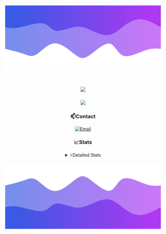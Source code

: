 ![Header](./header.png)
<div align="center">

<h1 align="center">
  <a href="https://git.io/typing-svg">
    <img src="https://readme-typing-svg.herokuapp.com/?lines=Hello,+There!+👋;This+is+chicho.;CEO+on+Hely+Development....;&center=true&size=25">
  </a>
</h1>
  
<p align="center">
  <img src="https://lanyard.cnrad.dev/api/852683595378196480" />
</p>

### 📫Contact
  [![Email](https://img.shields.io/badge/Email-gastondalla@gmail.com-04619f?style=for-the-badge&logo=gmail&logoColor=white)](mailto:gastondalla@gmail.com)
</br>  
### 📈Stats
<details>
    <summary> ⚡Detailed Stats</summary>
    <br/>

<!--START_SECTION:waka-->
![Code Time](http://img.shields.io/badge/Code%20Time-235%20hrs%2027%20mins-blue)

![Profile Views](http://img.shields.io/badge/Profile%20Views-0-blue)

**🐱 My GitHub Data** 

> 📦 42.0 kB Used in GitHub's Storage 
 > 
> 🏆 17 Contributions in the Year 2023
 > 
> 🚫 Not Opted to Hire
 > 
> 📜 7 Public Repositories 
 > 
> 🔑 9 Private Repositories 
 > 
**I'm a Night 🦉** 

```text
🌞 Morning                13 commits          ██░░░░░░░░░░░░░░░░░░░░░░░   06.40 % 
🌆 Daytime                26 commits          ███░░░░░░░░░░░░░░░░░░░░░░   12.81 % 
🌃 Evening                102 commits         █████████████░░░░░░░░░░░░   50.25 % 
🌙 Night                  62 commits          ████████░░░░░░░░░░░░░░░░░   30.54 % 
```
📅 **I'm Most Productive on Wednesday** 

```text
Monday                   13 commits          ██░░░░░░░░░░░░░░░░░░░░░░░   06.40 % 
Tuesday                  37 commits          █████░░░░░░░░░░░░░░░░░░░░   18.23 % 
Wednesday                42 commits          █████░░░░░░░░░░░░░░░░░░░░   20.69 % 
Thursday                 24 commits          ███░░░░░░░░░░░░░░░░░░░░░░   11.82 % 
Friday                   29 commits          ████░░░░░░░░░░░░░░░░░░░░░   14.29 % 
Saturday                 23 commits          ███░░░░░░░░░░░░░░░░░░░░░░   11.33 % 
Sunday                   35 commits          ████░░░░░░░░░░░░░░░░░░░░░   17.24 % 
```


📊 **This Week I Spent My Time On** 

```text
🕑︎ Time Zone: America/Argentina/Buenos_Aires

💬 Programming Languages: 
HTML                     7 hrs 9 mins        █████████████░░░░░░░░░░░░   52.48 % 
Python                   2 hrs 43 mins       █████░░░░░░░░░░░░░░░░░░░░   19.93 % 
SCSS                     2 hrs 31 mins       █████░░░░░░░░░░░░░░░░░░░░   18.44 % 
CSS                      1 hr 5 mins         ██░░░░░░░░░░░░░░░░░░░░░░░   08.02 % 
Other                    3 mins              ░░░░░░░░░░░░░░░░░░░░░░░░░   00.48 % 

🔥 Editors: 
VS Code                  13 hrs 33 mins      █████████████████████████   99.31 % 
Visual Studio            5 mins              ░░░░░░░░░░░░░░░░░░░░░░░░░   00.69 % 

🐱‍💻 Projects: 
Unknown Project          5 hrs 26 mins       ██████████░░░░░░░░░░░░░░░   39.86 % 
pagina-1                 4 hrs 32 mins       ████████░░░░░░░░░░░░░░░░░   33.24 % 
ocean-backend            1 hr 27 mins        ███░░░░░░░░░░░░░░░░░░░░░░   10.63 % 
belware                  1 hr 10 mins        ██░░░░░░░░░░░░░░░░░░░░░░░   08.57 % 
web                      26 mins             █░░░░░░░░░░░░░░░░░░░░░░░░   03.21 % 

💻 Operating System: 
Windows                  13 hrs 39 mins      █████████████████████████   100.00 % 
```

**I Mostly Code in JavaScript** 

```text
JavaScript               8 repos             █████████░░░░░░░░░░░░░░░░   36.36 % 
CSS                      3 repos             ███░░░░░░░░░░░░░░░░░░░░░░   13.64 % 
HTML                     2 repos             ██░░░░░░░░░░░░░░░░░░░░░░░   09.09 % 
C#                       2 repos             ██░░░░░░░░░░░░░░░░░░░░░░░   09.09 % 
Batchfile                1 repo              █░░░░░░░░░░░░░░░░░░░░░░░░   04.55 % 
```




 Last Updated on 23/07/2023 09:10:46 UTC
<!--END_SECTION:waka-->
</details>

![Footer](./footer.png)
